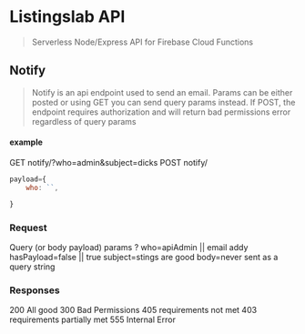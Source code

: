 
# Listingslab API

> Serverless Node/Express API for Firebase Cloud Functions

## Notify

> Notify is an api endpoint used to send an email. 
Params can be either posted or using GET you can 
send query params instead. If POST, the endpoint 
requires authorization and will return bad permissions
error regardless of query params

#### example

GET notify/?who=admin&subject=dicks
POST notify/
```javascript
payload={
	who: ``,

}
````

### Request  

Query (or body payload) params ?
who=apiAdmin || email addy
hasPayload=false || true
subject=stings are good
body=never sent as a query string

### Responses 

200 All good
300 Bad Permissions
405 requirements not met
403 requirements partially met
555 Internal Error 
